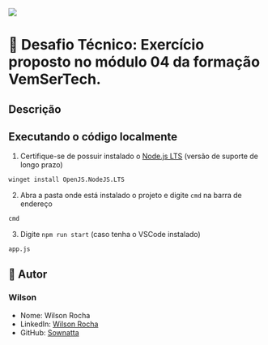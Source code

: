 ![](https://ada-site-frontend.s3.sa-east-1.amazonaws.com/home/header-logo.svg)

# 🚀 Desafio Técnico: Exercício proposto no módulo 04 da formação VemSerTech. 

Descrição
---

## Executando o código localmente

1. Certifique-se de possuir instalado o [Node.js LTS](https://nodejs.org/pt-br/download/) (versão de suporte de longo prazo)

```sh
winget install OpenJS.NodeJS.LTS
```
2. Abra a pasta onde está instalado o projeto e digite `cmd` na barra de endereço

```sh
cmd
```

3. Digite `npm run start` (caso tenha o VSCode instalado)

```sh
app.js
``` 
## 🤖 Autor

### Wilson
- Nome: Wilson Rocha
- LinkedIn: [Wilson Rocha](https://www.linkedin.com/in/wilsonn-rocha/)
- GitHub: [Sownatta](https://github.com/Sownatta)